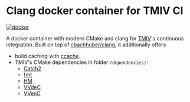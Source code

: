 # Clang docker container for TMIV CI

[![docker](https://img.shields.io/docker/pulls/cbachhuber/tmiv-clang.svg)](https://hub.docker.com/r/cbachhuber/tmiv-clang/)

A docker container with modern CMake and clang for [TMIV](https://gitlab.com/mpeg-i-visual/tmiv)'s continuous integration.
Built on top of [cbachhuber/clang](https://github.com/cbachhuber/clang), it additionally offers

- build caching with [ccache](https://ccache.dev/).
- TMIV's CMake dependencies in folder `/dependencies/`:
  - [Catch2](https://github.com/catchorg/Catch2.git)
  - [fmt](https://github.com/fmtlib/fmt.git)
  - [HM](https://vcgit.hhi.fraunhofer.de/jct-vc/HM.git)
  - [VVdeC](https://github.com/fraunhoferhhi/vvdec)
  - [VVenC](https://github.com/fraunhoferhhi/vvenc)
